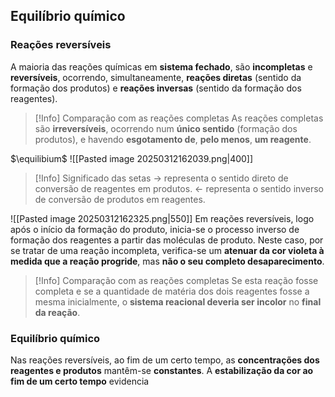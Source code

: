 ## Equilíbrio químico
### Reações reversíveis
A maioria das reações químicas em **sistema fechado**, são **incompletas** e **reversíveis**, ocorrendo, simultaneamente, **reações diretas** (sentido da formação dos produtos) e **reações inversas** (sentido da formação dos reagentes).
>[!Info] Comparação com as reações completas
>As reações completas são **irreversíveis**, ocorrendo num **único sentido** (formação dos produtos), e havendo **esgotamento de**, **pelo menos**, **um reagente**.

$\equilibium$
![[Pasted image 20250312162039.png|400]]
>[!Info] Significado das setas
>$\longrightarrow$ representa o sentido direto de conversão de reagentes em produtos.
>$\longleftarrow$ representa o sentido inverso de conversão de produtos em reagentes.

![[Pasted image 20250312162325.png|550]]
Em reações reversíveis, logo após o início da formação do produto, inicia-se o processo inverso de formação dos reagentes a partir das moléculas de produto.
Neste caso, por se tratar de uma reação incompleta, verifica-se um **atenuar da cor violeta à medida que a reação progride**, mas **não o seu completo desaparecimento**.
>[!Info] Comparação com as reações completas
>Se esta reação fosse completa e se a quantidade de matéria dos dois reagentes fosse a mesma inicialmente, o **sistema reacional deveria ser incolor** no **final da reação**.
### Equilíbrio químico
Nas reações reversíveis, ao fim de um certo tempo, as **concentrações dos reagentes e produtos** mantêm-se **constantes**.
A **estabilização da cor ao fim de um certo tempo** evidencia 